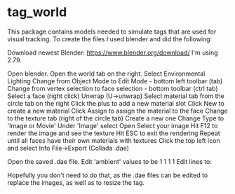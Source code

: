 # tag_world

This package contains models needed to simulate tags that are used for visual
tracking. To create the files I used blender and did the following:

Download newest Blender: https://www.blender.org/download/
I'm using 2.79.

Open blender.
Open the world tab on the right. 
Select Environmental Lighting
Change from Object Mode to Edit Mode - bottom left toolbar (tab)
Change from vertex selection to face selection - bottom toolbar (ctrl tab)
Select a face (right click)
Unwrap (U->unwrap)
Select material tab from the circle tab on the right
Click the plus to add a new material slot
Click New to create a new material
Click Assign to assign the material to the face
Change to the texture tab (right of the circle tab)
Create a new one
Change Type to 'Image or Movie'
Under 'Image' select Open
Select your image
Hit F12 to render the image and see the texture
Hit ESC to exit the rendering
Repeat until all faces have their own materials with textures
Click the top left icon and select Info
File->Export (Collada .dae)

Open the saved .dae file.
Edit 'ambient' values to be 1 1 1 1
Edit lines to: <texture texture="tag0_no_border__png-sampler" texcoord="UVMap"/>
    
    
Hopefully you don't need to do that, as the .dae files can be edited to replace
the images, as well as to resize the tag. 



